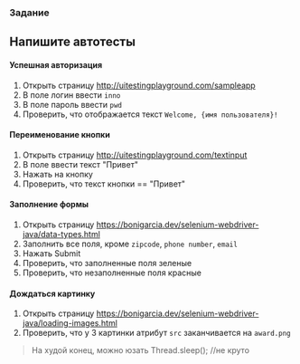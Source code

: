 ### Задание
## Напишите автотесты

#### Успешная авторизация
1. Открыть страницу http://uitestingplayground.com/sampleapp
2. В поле логин ввести `inno`
3. В поле пароль ввести `pwd`
4. Проверить, что отображается текст `Welcome, {имя пользователя}!`

#### Переименование кнопки
1. Открыть страницу http://uitestingplayground.com/textinput
2. В поле ввести текст "Привет"
3. Нажать на кнопку
4. Проверить, что текст кнопки == "Привет"

#### Заполнение формы
1. Открыть страницу https://bonigarcia.dev/selenium-webdriver-java/data-types.html
2. Заполнить все поля, кроме `zipcode`, `phone number`, `email`
3. Нажать Submit
4. Проверить, что заполненные поля зеленые
5. Проверить, что незаполненные поля красные

#### Дождаться картинку
1. Открыть страницу https://bonigarcia.dev/selenium-webdriver-java/loading-images.html
2. Проверить, что у 3 картинки атрибут `src` заканчивается на `award.png`

> На худой конец, можно юзать Thread.sleep(); //не круто